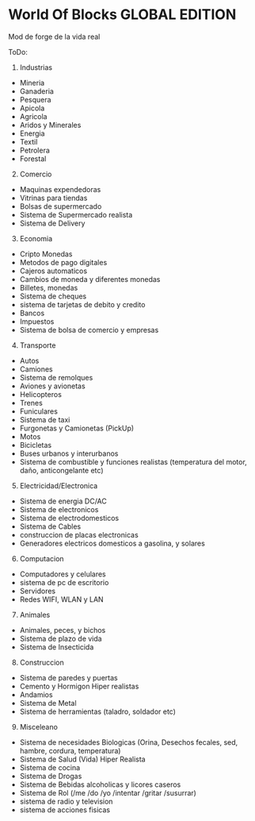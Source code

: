 # World Of Blocks GLOBAL EDITION
Mod de forge de la vida real 

ToDo:
1. Industrias
- Mineria
- Ganaderia
- Pesquera
- Apicola
- Agricola
- Aridos y Minerales
- Energia
- Textil
- Petrolera
- Forestal
2. Comercio
- Maquinas expendedoras
- Vitrinas para tiendas
- Bolsas de supermercado
- Sistema de Supermercado realista
- Sistema de Delivery
3. Economia
- Cripto Monedas
- Metodos de pago digitales
- Cajeros automaticos
- Cambios de moneda y diferentes monedas
- Billetes, monedas
- Sistema de cheques
- sistema de tarjetas de debito y credito
- Bancos
- Impuestos
- Sistema de bolsa de comercio y empresas
4. Transporte
- Autos
- Camiones
- Sistema de remolques
- Aviones y avionetas
- Helicopteros
- Trenes
- Funiculares
- Sistema de taxi
- Furgonetas y Camionetas (PickUp)
- Motos
- Bicicletas
- Buses urbanos y interurbanos
- Sistema de combustible y funciones realistas (temperatura del motor, daño, anticongelante etc)
5. Electricidad/Electronica
- Sistema de energia DC/AC
- Sistema de electronicos
- Sistema de electrodomesticos
- Sistema de Cables
- construccion de placas electronicas
- Generadores electricos domesticos a gasolina, y solares 
6. Computacion
- Computadores y celulares
- sistema de pc de escritorio
- Servidores
- Redes WIFI, WLAN y LAN
7. Animales
- Animales, peces, y bichos
- Sistema de plazo de vida
- Sistema de Insecticida
8. Construccion
- Sistema de paredes y puertas
- Cemento y Hormigon Hiper realistas
- Andamios
- Sistema de Metal
- Sistema de herramientas (taladro, soldador etc)
9. Misceleano
- Sistema de necesidades Biologicas (Orina, Desechos fecales, sed, hambre, cordura, temperatura) 
- Sistema de Salud (Vida) Hiper Realista
- Sistema de cocina
- Sistema de Drogas
- Sistema de Bebidas alcoholicas y licores caseros
- Sistema de Rol (/me /do /yo /intentar /gritar /susurrar)
- sistema de radio y television
- sistema de acciones fisicas

